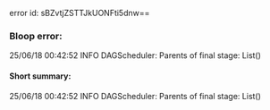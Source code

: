 error id: sBZvtjZSTTJkUONFti5dnw==
### Bloop error:

25/06/18 00:42:52 INFO DAGScheduler: Parents of final stage: List()
#### Short summary: 

25/06/18 00:42:52 INFO DAGScheduler: Parents of final stage: List()